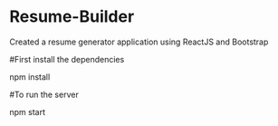 # Resume-Builder
Created a resume generator application using ReactJS and Bootstrap

#First install the dependencies
<p>npm install</p>

#To run the server
<p>npm start</p>
